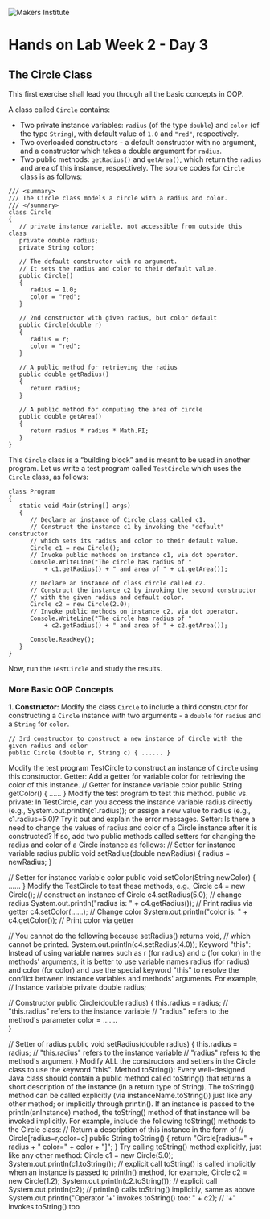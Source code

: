 ![Makers Institute](https://makersinstitute.id/img/logo-makersinstitute.png)

# Hands on Lab Week 2 - Day 3

## <a name="lab1"></a>The Circle Class

This first exercise shall lead you through all the basic concepts in OOP.

A class called `Circle` contains:
- Two private instance variables: `radius` (of the type `double`) and `color` (of the type `String`), with default value of `1.0` and `"red"`, respectively.
- Two overloaded constructors - a default constructor with no argument, and a constructor which takes a double argument for `radius`.
- Two public methods: `getRadius()` and `getArea()`, which return the `radius` and area of this instance, respectively.
The source codes for `Circle` class is as follows:
```
/// <summary>
/// The Circle class models a circle with a radius and color.
/// </summary>
class Circle
{
   // private instance variable, not accessible from outside this class
   private double radius;
   private String color;

   // The default constructor with no argument.
   // It sets the radius and color to their default value.
   public Circle()
   {
      radius = 1.0;
      color = "red";
   }

   // 2nd constructor with given radius, but color default
   public Circle(double r)
   {
      radius = r;
      color = "red";
   }

   // A public method for retrieving the radius
   public double getRadius()
   {
      return radius;
   }

   // A public method for computing the area of circle
   public double getArea()
   {
      return radius * radius * Math.PI;
   }
}
```

This `Circle` class is a “building block” and is meant to be used in another program.
Let us write a test program called `TestCircle` which uses the `Circle` class, as follows:
```
class Program
{
   static void Main(string[] args)
   {
      // Declare an instance of Circle class called c1.
      // Construct the instance c1 by invoking the "default" constructor
      // which sets its radius and color to their default value.
      Circle c1 = new Circle();
      // Invoke public methods on instance c1, via dot operator.
      Console.WriteLine("The circle has radius of " 
          + c1.getRadius() + " and area of " + c1.getArea());

      // Declare an instance of class circle called c2.
      // Construct the instance c2 by invoking the second constructor
      // with the given radius and default color.
      Circle c2 = new Circle(2.0);
      // Invoke public methods on instance c2, via dot operator.
      Console.WriteLine("The circle has radius of " 
          + c2.getRadius() + " and area of " + c2.getArea());

      Console.ReadKey();
   }
}
```
Now, run the `TestCircle` and study the results.

### More Basic OOP Concepts
**1. Constructor:** Modify the class `Circle` to include a third constructor for constructing a `Circle` instance with two arguments - a `double` for `radius` and a `String` for `color`.
```
// 3rd constructor to construct a new instance of Circle with the given radius and color
public Circle (double r, String c) { ...... }
```
Modify the test program TestCircle to construct an instance of `Circle` using this constructor.
Getter: Add a getter for variable color for retrieving the color of this instance.
// Getter for instance variable color
public String getColor() { ...... }
Modify the test program to test this method.
public vs. private: In TestCircle, can you access the instance variable radius directly (e.g., System.out.println(c1.radius)); or assign a new value to radius (e.g., c1.radius=5.0)? Try it out and explain the error messages.
Setter: Is there a need to change the values of radius and color of a Circle instance after it is constructed? If so, add two public methods called setters for changing the radius and color of a Circle instance as follows:
// Setter for instance variable radius
public void setRadius(double newRadius) {
   radius = newRadius;
}
 
// Setter for instance variable color
public void setColor(String newColor) { ...... }
Modify the TestCircle to test these methods, e.g.,
Circle c4 = new Circle();   // construct an instance of Circle
c4.setRadius(5.0);          // change radius
System.out.println("radius is: " + c4.getRadius()); // Print radius via getter
c4.setColor(......);        // Change color
System.out.println("color is: " + c4.getColor());   // Print color via getter

// You cannot do the following because setRadius() returns void,
// which cannot be printed.
System.out.println(c4.setRadius(4.0));
Keyword "this": Instead of using variable names such as r (for radius) and c (for color) in the methods' arguments, it is better to use variable names radius (for radius) and color (for color) and use the special keyword "this" to resolve the conflict between instance variables and methods' arguments. For example,
// Instance variable
private double radius;

// Constructor
public Circle(double radius) {
   this.radius = radius;   // "this.radius" refers to the instance variable
                           // "radius" refers to the method's parameter
   color = .......   
}

// Setter of radius
public void setRadius(double radius) {
   this.radius = radius;   // "this.radius" refers to the instance variable
                           // "radius" refers to the method's argument
}
Modify ALL the constructors and setters in the Circle class to use the keyword "this".
Method toString(): Every well-designed Java class should contain a public method called toString() that returns a short description of the instance (in a return type of String). The toString() method can be called explicitly (via instanceName.toString()) just like any other method; or implicitly through println(). If an instance is passed to the println(anInstance) method, the toString() method of that instance will be invoked implicitly. For example, include the following toString() methods to the Circle class:
// Return a description of this instance in the form of
// Circle[radius=r,color=c]
public String toString() {
   return "Circle[radius=" + radius + " color=" + color + "]";
}
Try calling toString() method explicitly, just like any other method:
Circle c1 = new Circle(5.0);
System.out.println(c1.toString());   // explicit call
toString() is called implicitly when an instance is passed to println() method, for example,
Circle c2 = new Circle(1.2);
System.out.println(c2.toString());  // explicit call
System.out.println(c2);             // println() calls toString() implicitly, same as above
System.out.println("Operator '+' invokes toString() too: " + c2);  // '+' invokes toString() too
